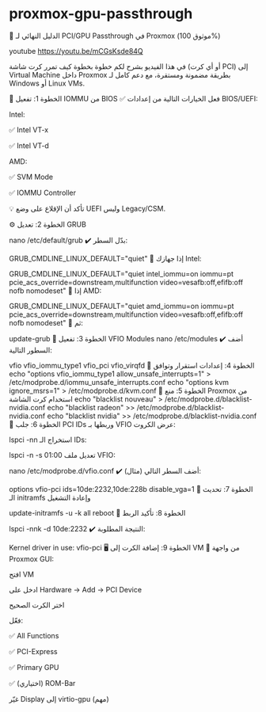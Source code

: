 # proxmox-gpu-passthrough

🧠 الدليل النهائي لـ PCI/GPU Passthrough في Proxmox (موثوق 100%)

youtube 
https://youtu.be/mCGsKsde84Q

في هذا الفيديو بشرح لكم خطوة بخطوة كيف تمرر كرت شاشة (أو أي كرت PCI) إلى Virtual Machine داخل Proxmox بطريقة مضمونة ومستقرة، مع دعم كامل لـ Windows أو Linux VMs.

🧩 الخطوة 1: تفعيل IOMMU من BIOS
✅ فعل الخيارات التالية من إعدادات BIOS/UEFI:

Intel:

✅ Intel VT-x

✅ Intel VT-d

AMD:

✅ SVM Mode

✅ IOMMU Controller

💡 تأكد أن الإقلاع على وضع UEFI وليس Legacy/CSM.

⚙️ الخطوة 2: تعديل GRUB

nano /etc/default/grub
✔️ بدّل السطر:

GRUB_CMDLINE_LINUX_DEFAULT="quiet"
🔸 إذا جهازك Intel:

GRUB_CMDLINE_LINUX_DEFAULT="quiet intel_iommu=on iommu=pt pcie_acs_override=downstream,multifunction video=vesafb:off,efifb:off nofb nomodeset"
🔸 إذا AMD:

GRUB_CMDLINE_LINUX_DEFAULT="quiet amd_iommu=on iommu=pt pcie_acs_override=downstream,multifunction video=vesafb:off,efifb:off nofb nomodeset"
🔄 ثم:

update-grub
🧬 الخطوة 3: تفعيل VFIO Modules
nano /etc/modules
✔️ أضف السطور التالية:

vfio
vfio_iommu_type1
vfio_pci
vfio_virqfd
🔐 الخطوة 4: إعدادات استقرار وتوافق
echo "options vfio_iommu_type1 allow_unsafe_interrupts=1" > /etc/modprobe.d/iommu_unsafe_interrupts.conf
echo "options kvm ignore_msrs=1" > /etc/modprobe.d/kvm.conf
🚫 الخطوة 5: منع Proxmox من استخدام كرت الشاشة
echo "blacklist nouveau" > /etc/modprobe.d/blacklist-nvidia.conf
echo "blacklist radeon" >> /etc/modprobe.d/blacklist-nvidia.conf
echo "blacklist nvidia" >> /etc/modprobe.d/blacklist-nvidia.conf
🧠 الخطوة 6: جلب PCI IDs وربطها بـ VFIO
عرض الكروت:

lspci -nn
استخراج الـ IDs:

lspci -n -s 01:00
تعديل ملف VFIO:

nano /etc/modprobe.d/vfio.conf
✔️ أضف السطر التالي (مثال):

options vfio-pci ids=10de:2232,10de:228b disable_vga=1
🔄 الخطوة 7: تحديث الـ initramfs وإعادة التشغيل

update-initramfs -u -k all
reboot
🧪 الخطوة 8: تأكيد الربط

lspci -nnk -d 10de:2232
✔️ النتيجة المطلوبة:


Kernel driver in use: vfio-pci
🖥️ الخطوة 9: إضافة الكرت إلى VM
🔸 من واجهة Proxmox GUI:

افتح VM

ادخل على Hardware → Add → PCI Device

اختر الكرت الصحيح

فعّل:

✅ All Functions

✅ PCI-Express

✅ Primary GPU

✅ (اختياري) ROM-Bar

غيّر Display إلى virtio-gpu (مهم)

